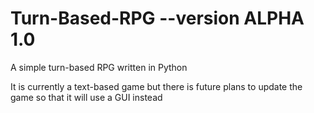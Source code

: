 # Turn-Based-RPG --version ALPHA 1.0
A simple turn-based RPG written in Python

It is currently a text-based game but there is future plans to update the game so that it will use a GUI instead